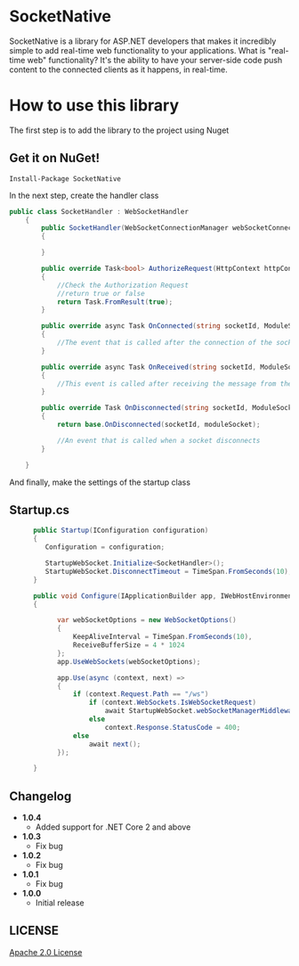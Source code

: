# SocketNative
SocketNative is a library for ASP.NET developers that makes it incredibly simple to add real-time web functionality to your applications.
What is "real-time web" functionality? It's the ability to have your server-side code push content to the connected clients as it happens, in real-time.

# How to use this library

The first step is to add the library to the project using Nuget
## Get it on NuGet!

    Install-Package SocketNative
    
In the next step, create the handler class

```cs
public class SocketHandler : WebSocketHandler
    {
        public SocketHandler(WebSocketConnectionManager webSocketConnectionManager) : base(webSocketConnectionManager)
        {

        }

        public override Task<bool> AuthorizeRequest(HttpContext httpContext)
        {
            //Check the Authorization Request
            //return true or false
            return Task.FromResult(true);
        }

        public override async Task OnConnected(string socketId, ModuleSocket moduleSocket)
        {
            //The event that is called after the connection of the socket.
        }

        public override async Task OnReceived(string socketId, ModuleSocket moduleSocket, string data)
        {
            //This event is called after receiving the message from the client side
        }

        public override Task OnDisconnected(string socketId, ModuleSocket moduleSocket)
        {
            return base.OnDisconnected(socketId, moduleSocket);

            //An event that is called when a socket disconnects
        }

    }

```
And finally, make the settings of the startup class

## Startup.cs

```cs
      public Startup(IConfiguration configuration)
      {
         Configuration = configuration;

         StartupWebSocket.Initialize<SocketHandler>();
         StartupWebSocket.DisconnectTimeout = TimeSpan.FromSeconds(10);
      }
```

```cs
      public void Configure(IApplicationBuilder app, IWebHostEnvironment env)
      {

            var webSocketOptions = new WebSocketOptions()
            {
                KeepAliveInterval = TimeSpan.FromSeconds(10),
                ReceiveBufferSize = 4 * 1024
            };
            app.UseWebSockets(webSocketOptions);

            app.Use(async (context, next) =>
            {
                if (context.Request.Path == "/ws")
                    if (context.WebSockets.IsWebSocketRequest)
                        await StartupWebSocket.webSocketManagerMiddleware.WebSocketRequest(context);
                    else
                        context.Response.StatusCode = 400;
                else
                    await next();
            });

      }
```

## Changelog
* **1.0.4**
    * Added support for .NET Core 2 and above
* **1.0.3**
    * Fix bug
* **1.0.2**
    * Fix bug
* **1.0.1**
    * Fix bug
* **1.0.0**
    * Initial release

## LICENSE
[Apache 2.0 License](https://github.com/rezakani/SocketNative/blob/master/LICENSE)
